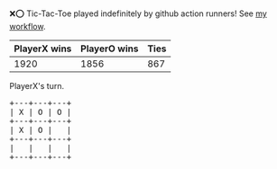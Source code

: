:x::o: Tic-Tac-Toe played indefinitely by github action runners! See [my workflow](.github/workflows/play.yaml).

|PlayerX wins|PlayerO wins|Ties|
|-|-|-|
|1920|1856|867|

PlayerX's turn.

<pre>
+---+---+---+
| X | O | O |
+---+---+---+
| X | O |   |
+---+---+---+
|   |   |   |
+---+---+---+
</pre>